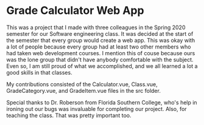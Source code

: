# Grade Calculator Web App

This was a project that I made with three colleagues in the Spring 2020 semester for our Software engineering class. It was decided at the start of the semester that every group would create a web app.
This was okay with a lot of people because every group had at least two other members who had taken web development courses.
I mention this of couse because ours was the lone group that didn't have anybody comfortable with the subject.
Even so, I am still proud of what we accomplished, and we all learned a lot a good skills in that classes.

My contributions consisted of the Calculator.vue, Class.vue, GradeCategory.vue, and GradeItem.vue files in the src folder.

Special thanks to Dr. Roberson from Florida Southern College, who's help in ironing out our bugs was invaluable for completing our project.
Also, for teaching the class. That was pretty important too.